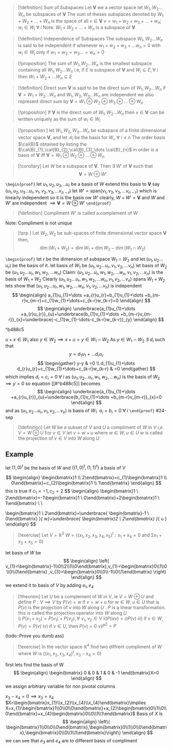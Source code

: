 >[!definition] Sum of Subspaces
>Let $\mathbf{V}$ we a vector space 
>let $W_{1},W_{2}\dots W_{n}$ be subspaces of $\mathbf{V}$
>The sum of theses subspaces denoted by $W_{1}+W_{2}+\dots +W_{n}$ is the space of all $v\in \mathbf{V}$ 
>$v=w_{1}+w_{2}+w_{3}+\dots+w_{n}; w_{i} \in W_{i} \ \forall \ i$
>Note: $W_{1}+W_{2}+\dots +W_{n}$ is a subspace of $\mathbf{V}$ 

>[!definition] Independence of Subspaces
>The subspace $W_{1},W_{2}\dots W_{n}$ is said to be independent if whenever
>$w_{1}+w_{2}+w_{3}+\dots w_{n}=0$ with $w_{i}\in W_{i}$ only if $w_{1}=w_{2}=w_{3}\dots=w_{n}=0$ 

>[!proposition]
>The sum of $W_{1},W_{2}\dots W_{n}$ is the smallest subspace containing all $W_{1},W_{2}\dots W_{n}$ i.e,
>if $E$ is subspace of $\mathbf{V}$ and $W_{i}\subseteq E, \forall \ i$ then $W_{1}+W_{2}+\dots W_{n} \subseteq E$

>[!definition] Direct sum
>$\mathbf{V}$ is said to be the direct sum of $W_{1},W_{2}\dots W_{n}$ if
>$\mathbf{V}=W_{1}+W_{2}\dots W_{n}$ and $W_{1},W_{2},W_{3}\dots W_{n}$ are independent
>we also represent direct sum by
>$\mathbf{V} = W_{1}\oplus W_{2} \oplus W_{3} \oplus \dots \oplus W_{n}$

>[!proposition]
>If $\mathbf{V}$ is the direct sum of $W_{1},W_{2}\dots W_{n}$ then
>$v\in \mathbf{V}$ can be written uniquely as the sum of $w_{i} \in W_{i}$  

>[!proposition ] 
>let $W_{1},W_{2},W_{3}\dots W_{n}$ be subspace of a finite dimensional vector space $\mathbf{V}$, and let $\mathcal{B}_{i}$ be the basis for $W_{i}, \ \forall \ i\leq n$ 
>The order basis $\cal{B}$ obtained by listing the $\cal{B}_{1},\cal{B}_{2},\cal{B}_{3},\dots \cal{B}_{n}$ in order is a basis of $\mathbf{V}$ iff $\mathbf{V}=W_{1}\oplus W_{2}\oplus\dots\oplus W_{n}$ 

>[!corollary]
>Let $W$ be a subspace of $\mathbf{V}$. Then $\exists \ W'$ of $\mathbf{V}$ such that
>$$\mathbf{V}=W\oplus W'$$


`\begin{proof}`
let $u_{1},u_{2},u_{3},..u_{r}$ be a basis of $W$ extend this basis to $\mathbf{V}$ say $\left( u_{1},u_{2},u_{3}\dots u_{r},v_{1},v_{2},v_{3},\dots v_{n-r} \right)$
let $W'= \text{span}(v_{1},v_{2},v_{3},\dots v_{n-r})$ which is linearly independent so it is the basis ow $W'$ 
clearly, $W+W'=\mathbf{V}$ and $W$ and $W'$ are independent $\implies \mathbf{V} = W\oplus W'$ 
`\end{proof}` 
>[!definition] Compliment
> $W$' is called a complement of $W$ 

Note: Compliment is not unique

>[!prp ]
>Let $W_{2},W_{2}$ be sub-spaces of finite dimensional vector space $\mathbf{V}$ then,
>$$
>\dim(W_{1}+W_{2})=\dim W_{1}+ \dim W_{2}-\dim (W_{1}\cap W_{2})
>$$

`\begin{proof}`
let $r$ be the dimension of subspace $W_{1}\cap W_{2}$ and let $\left( u_{1},u_{2}\dots u_{r} \right)$ be the basis of it.
let basis of $W_{1}$ be $\left( u_{1},u_{2}\dots u_{r} ,v_{1},v_{2},\dots v_{n}\right)$ 
let basis of $W_{2}$ be $\left( u_{1},u_{2}\dots u_{r} ,w_{1},w_{2},\dots w_{n}\right)$ 
Claim: $\left( u_{1},u_{2}\dots u_{r} ,w_{1},w_{2},\dots w_{n},v_{1},v_{2},\dots v_{n}\right)$ is the basis of $W_{1}+W_{2}$ 
Clearly $\left( u_{1},u_{2}\dots u_{r} ,w_{1},w_{2},\dots w_{n},v_{1},v_{2},\dots v_{n}\right)$ spans $W_{1}+W_{2}$ 
lets show that $\left( u_{1},u_{2}\dots u_{r} ,w_{1},w_{2},\dots w_{n},v_{1},v_{2},\dots v_{n}\right)$ is independent
$$
\begin{align}
a_{1}u_{1}+\dots +a_{r}u_{r}+b_{1}v_{1}+\dots +b_{m-r}v_{m-r}+c_{1}w_{1}+\dots+c_{k-r}w_{k-r}=0
\end{align}
$$
$$
\begin{align} 
\underbrace{a_{1}u_{1}+\dots +a_{r}u_{r}}_{u}+\underbrace{b_{1}v_{1}+\dots +b_{m-r}v_{m-r}}_{x}=\underbrace{-c_{1}w_{1}-\dots-c_{k-r}w_{k-r}}_{y}
\end{align}
$$

^b488c5

$u+x \in W_{1}$ also $y\in W_{2}\implies x+u=y \in W_{1}\cap W_{2}$ 
As $y\in W_{1}\cap W_{2}\ \exists \ d_{i}$ such that
$$
y=d_{1}u_{1}+\dots d_{r}u_{r}
$$
$$
\begin{gather}
y-y & =0 \\
d_{1}u_{1}+\dots d_{r}u_{r}+c_{1}w_{1}+\dots+c_{k-r}w_{k-r} & =0
\end{gather}
$$
which implies $d_{i}=c_{i}=0 \ \forall \ i$ as $\left( u_{1},u_{2}\dots u_{r} ,w_{1},w_{2},\dots w_{n}\right)$ is the basis of $W_{2}\ \ \ \implies y=0$ 
so equation [[#^b488c5]] becomes
$$
\begin{align} 
\underbrace{a_{1}u_{1}+\dots +a_{r}u_{r}}_{u}+\underbrace{b_{1}v_{1}+\dots +b_{m-r}v_{m-r}}_{x}=0
\end{align}
$$
and as $\left( u_{1},u_{2}\dots u_{r} ,v_{1},v_{2},\dots v_{n}\right)$ is basis of $W_{1} \ \ a_{i}=b_{i}=0 \ \forall \ i$ 
`\end{proof}` 
#24-sep

> [!definition] 
> Let $W$ be a subset of $V$ and $U$ a compliment of $W$ in $V$ $i$,$e$. $V=W\oplus U$ 
> For $v\in V$ let $v=w+u$ where $w\in W, u\in U$
> $w$ is called the projection of $v\in V$ into $W$ along $U$ 

## Example 
let $(1,0)^{t}$ be the basis of $W$ and $\{ (1,0)^{t},(1,1)^{t} \}$ a basis of $V$ 

$$
\begin{align}
\begin{bmatrix}1 \\ 2\end{bmatrix}=c_{1}\begin{bmatrix}1 \\ 0\end{bmatrix}+c_{2}\begin{bmatrix}1 \\ 1\end{bmatrix}
\end{align}
$$
this is true if $c_{1}=-1,c_{2}=2$
$$
\begin{align}
\begin{bmatrix}1 \\ 2\end{bmatrix}=-1\begin{bmatrix}1 \\ 0\end{bmatrix}+2\begin{bmatrix}1 \\ 1\end{bmatrix} \\ \\

\begin{bmatrix}1 \\ 2\end{bmatrix}=\underbrace{ \begin{bmatrix}-1 \\ 0\end{bmatrix} }_{ w}+\underbrace{ \begin{bmatrix}2 \\ 2\end{bmatrix} }_{ u }
\end{align}
$$
> [!exercise] 
> Let $V=\mathbb{R}^{5}$
> $W=\{ (x_{1},x_{2},x_{3},x_{4},x_{5})^{t}:x_{1}+x_{4}=0\text{ and } 2x_{1}+x_{3}+x_{5}=0 \}$

let basis of $W$ be 
$$
\begin{align}
\left( v_{1}=\begin{bmatrix}-1\\0\\2\\1\\0\end{bmatrix},v_{1}=\begin{bmatrix}0\\1\\0\\0\\0\end{bmatrix} ,v_{3}=\begin{bmatrix}0\\0\\-1\\0\\1\end{bmatrix}  \right) 
\end{align}
$$
we extend it to basis of $V$ by adding $e_{1},e_{4}$


> [!theorem] 
> Let $U$ be a complement of $W$ in $V$, ie $V=W\oplus U$ and define $P:V\implies V$ by $P(v)=w$ if $v=w+u$ for $w\in W,u\in U$ that is $P(v)$ is the projection of $v$ into $W$ along $U$ . $P$ is a linear transformation.
> this is called the projection operator into $W$ along $U$  
> i) $P(v_{1}+v_{2})=P(v_{1})+P(v_{2}), \forall \ v_{1},v_{2}\in V$
> ii)$P(\alpha v)=\alpha P(v)$
> iii) if $v\in W,P(v)=P(v)$
> iv) if $v\in U,$ then $P(v)=0$
> v)$P^{2}=P$

 (todo::Prove you dumb ass) 

> [!exercise] 
> In the vector space $\mathbb{R}^{4}$ find two diffrent compliment of $W$ where $W$ is $\{ (x_{1},x_{2},x_{3},x_{4})^{t},x_{3}-x_{4}=0 \}$ 

first lets find the basis of W
$$
\begin{align}
\begin{bmatrix}
0 & 0 & 1 & 0 & -1
\end{bmatrix}X=0
\end{align}
$$
we assign arbitrary variable for non pivotal columns 

$x_3-x_{4}=0\implies x_{3}=x_{4}$
$X=\begin{bmatrix}x_{1}\\x_{2}\\x_{4}\\x_{4}\end{bmatrix}\implies X=x_{1}\begin{bmatrix}1\\0\\0\\0\end{bmatrix}+x_{2}\begin{bmatrix}0\\1\\0\\0\end{bmatrix}+x_{4}\begin{bmatrix}0\\0\\1\\1\end{bmatrix}$
Basis of $X$ is
$$
\begin{align}
\left\{  \begin{bmatrix}1\\0\\0\\0\end{bmatrix},\begin{bmatrix}0\\1\\0\\0\end{bmatrix},\begin{bmatrix}0\\0\\1\\1\end{bmatrix}\right\} 
\end{align}
$$
we can see that $e_{3}$ and $e_{4}$ are to different basis of compliment
 
